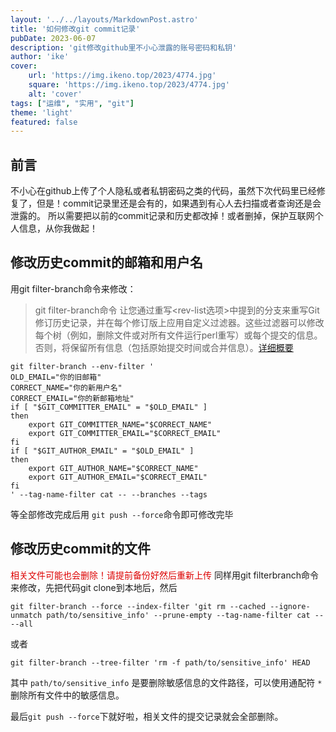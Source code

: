 ```yaml
---
layout: '../../layouts/MarkdownPost.astro'
title: '如何修改git commit记录'
pubDate: 2023-06-07
description: 'git修改github里不小心泄露的账号密码和私钥'
author: 'ike'
cover:
    url: 'https://img.ikeno.top/2023/4774.jpg'
    square: 'https://img.ikeno.top/2023/4774.jpg'
    alt: 'cover'
tags: ["运维", "实用", "git"]
theme: 'light'
featured: false
---
```

## 前言
不小心在github上传了个人隐私或者私钥密码之类的代码，虽然下次代码里已经修复了，但是！commit记录里还是会有的，如果遇到有心人去扫描或者查询还是会泄露的。
所以需要把以前的commit记录和历史都改掉！或者删掉，保护互联网个人信息，从你我做起！

## 修改历史commit的邮箱和用户名
用git filter-branch命令来修改：
>git filter-branch命令 让您通过重写<rev-list选项>中提到的分支来重写Git修订历史记录，并在每个修订版上应用自定义过滤器。这些过滤器可以修改每个树（例如，删除文件或对所有文件运行perl重写）或每个提交的信息。否则，将保留所有信息（包括原始提交时间或合并信息）。[详细概要](https://github.com/apachecn/git-doc-zh/blob/master/docs/59.md)

```shell
git filter-branch --env-filter '
OLD_EMAIL="你的旧邮箱"
CORRECT_NAME="你的新用户名"
CORRECT_EMAIL="你的新邮箱地址"
if [ "$GIT_COMMITTER_EMAIL" = "$OLD_EMAIL" ]
then
    export GIT_COMMITTER_NAME="$CORRECT_NAME"
    export GIT_COMMITTER_EMAIL="$CORRECT_EMAIL"
fi
if [ "$GIT_AUTHOR_EMAIL" = "$OLD_EMAIL" ]
then
    export GIT_AUTHOR_NAME="$CORRECT_NAME"
    export GIT_AUTHOR_EMAIL="$CORRECT_EMAIL"
fi
' --tag-name-filter cat -- --branches --tags
```
等全部修改完成后用 ```git push --force```命令即可修改完毕

## 修改历史commit的文件
<font color="#dd0000">相关文件可能也会删除！请提前备份好然后重新上传</font>
同样用git filterbranch命令来修改，先把代码git clone到本地后，然后
```shell
git filter-branch --force --index-filter 'git rm --cached --ignore-unmatch path/to/sensitive_info' --prune-empty --tag-name-filter cat -- --all
```
或者
```shell
git filter-branch --tree-filter 'rm -f path/to/sensitive_info' HEAD
```
其中 `path/to/sensitive_info` 是要删除敏感信息的文件路径，可以使用通配符 `*` 删除所有文件中的敏感信息。

最后```git push --force```下就好啦，相关文件的提交记录就会全部删除。

